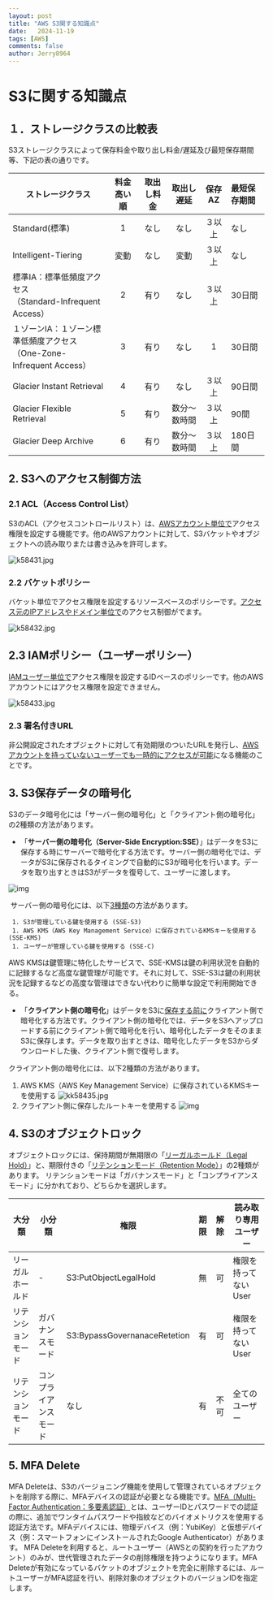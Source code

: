```yaml
---
layout: post
title: "AWS S3関する知識点"
date:   2024-11-19
tags: [AWS]
comments: false
author: Jerry8964
---
```




# S3に関する知識点





## １．ストレージクラスの比較表

S3ストレージクラスによって保存料金や取り出し料金/遅延及び最短保存期間等、下記の表の通りです。

| ストレージクラス                                             | 料金高い順 | 取出し料金 |  取出し遅延  | 保存AZ | 最短保存期間 |
| ------------------------------------------------------------ | :--------: | :--------: | :----------: | :----: | :----------- |
| Standard(標準)                                               |     1      |    なし    |     なし     | ３以上 | なし         |
| Intelligent-Tiering                                          |    変動    |    なし    |     変動     | ３以上 | なし         |
| 標準IA：標準低頻度アクセス<br/>（Standard-Infrequent Access） |     2      |    有り    |     なし     | ３以上 | 30日間       |
| １ゾーンIA：１ゾーン標準低頻度アクセス<br/>（One-Zone-Infrequent Access） |     3      |    有り    |     なし     |   1    | 30日間       |
| Glacier Instant Retrieval                                    |     4      |    有り    |     なし     | ３以上 | 90日間       |
| Glacier Flexible Retrieval                                   |     5      |    有り    | 数分～数時間 | ３以上 | 90間         |
| Glacier Deep Archive                                         |     6      |    有り    | 数分～数時間 | ３以上 | 180日間      |



## 2. S3へのアクセス制御方法

### 2.1 ACL（Access Control List）

S3のACL（アクセスコントロールリスト）は、<u>AWSアカウント単位で</u>アクセス権限を設定する機能です。他のAWSアカウントに対して、S3バケットやオブジェクトへの読み取りまたは書き込みを許可します。

![k58431.jpg](https://ping-t-resouces.com/uploads/question_image/file/22869/k58431.jpg)

### 2.2 バケットポリシー

バケット単位でアクセス権限を設定するリソースベースのポリシーです。<u>アクセス元のIPアドレスやドメイン単位で</u>のアクセス制御がでます。

![k58432.jpg](https://ping-t-resouces.com/uploads/question_image/file/22865/k58432.jpg)

## 2.3 IAMポリシー（ユーザーポリシー）

<u>IAMユーザー単位で</u>アクセス権限を設定するIDベースのポリシーです。他のAWSアカウントにはアクセス権限を設定できません。

![k58433.jpg](https://ping-t-resouces.com/uploads/question_image/file/22868/k58433.jpg)

### 2.3 署名付きURL

非公開設定されたオブジェクトに対して有効期限のついたURLを発行し、<u>AWSアカウントを持っていないユーザーでも一時的にアクセスが可能</u>になる機能のことです。



## 3. S3保存データの暗号化

S3のデータ暗号化には「サーバー側の暗号化」と「クライアント側の暗号化」の2種類の方法があります。

- 「**サーバー側の暗号化（Server-Side Encryption:SSE）**」はデータをS3に保存する時にサーバーで暗号化する方法です。サーバー側の暗号化では、データがS3に保存されるタイミングで自動的にS3が暗号化を行います。データを取り出すときはS3がデータを復号して、ユーザーに渡します。

![img](https://ping-t-resouces.com/uploads/question_image/file/22870/k58434.jpg)

​     サーバー側の暗号化には、以下<u>3種類</u>の方法があります。

     1. S3が管理している鍵を使用する (SSE-S3)
     1. AWS KMS（AWS Key Management Service）に保存されているKMSキーを使用する (SSE-KMS)
     1. ユーザーが管理している鍵を使用する (SSE-C)

  AWS KMSは鍵管理に特化したサービスで、SSE-KMSは鍵の利用状況を自動的に記録するなど高度な鍵管理が可能です。それに対して、SSE-S3は鍵の利用状況を記録するなどの高度な管理はできない代わりに簡単な設定で利用開始できる。

- 「**クライアント側の暗号化**」はデータをS3に<u>保存する前に</u>クライアント側で暗号化する方法です。クライアント側の暗号化では、データをS3へアップロードする前にクライアント側で暗号化を行い、暗号化したデータをそのままS3に保存します。データを取り出すときは、暗号化したデータをS3からダウンロードした後、クライアント側で復号します。

クライアント側の暗号化には、以下2種類の方法があります。

1. AWS KMS（AWS Key Management Service）に保存されているKMSキーを使用する
   ![kk58435.jpg](https://ping-t-resouces.com/uploads/question_image/file/22875/kk58435.jpg)
2. クライアント側に保存したルートキーを使用する
   ![img](https://ping-t-resouces.com/uploads/question_image/file/22876/kkk58435.jpg)

## 4. S3のオブジェクトロック

オブジェクトロックには、保持期間が無期限の「<u>リーガルホールド（Legal Hold）</u>」と、期限付きの「<u>リテンションモード（Retention Mode）</u>」の2種類があります。
リテンションモードは「ガバナンスモード」と「コンプライアンスモード」に分かれており、どちらかを選択します。

| 大分類             | 小分類                 | 権限                         | 期限 | 解除 | 読み取り専用ユーザー |
| ------------------ | ---------------------- | ---------------------------- | :--: | :--: | -------------------- |
| リーガルホールド   | -                      | S3:PutObjectLegalHold        |  無  |  可  | 権限を持ってないUser |
| リテンションモード | ガバナンスモード       | S3:BypassGovernanaceRetetion |  有  |  可  | 権限を持ってないUser |
| リテンションモード | コンプライアンスモード | なし                         |  有  | 不可 | 全てのユーザー       |



## 5. MFA Delete

MFA Deleteは、S3のバージョニング機能を使用して管理されているオブジェクトを削除する際に、MFAデバイスの認証が必要となる機能です。<u>MFA（Multi-Factor Authentication：多要素認証）</u>とは、ユーザーIDとパスワードでの認証の際に、追加でワンタイムパスワードや指紋などのバイオメトリクスを使用する認証方法です。MFAデバイスには、物理デバイス（例：YubiKey）と仮想デバイス（例：スマートフォンにインストールされたGoogle Authenticator）があります。
MFA Deleteを利用すると、ルートユーザー（AWSとの契約を行ったアカウント）のみが、世代管理されたデータの削除権限を持つようになります。MFA Deleteが有効になっているバケットのオブジェクトを完全に削除するには、ルートユーザーがMFA認証を行い、削除対象のオブジェクトのバージョンIDを指定します。